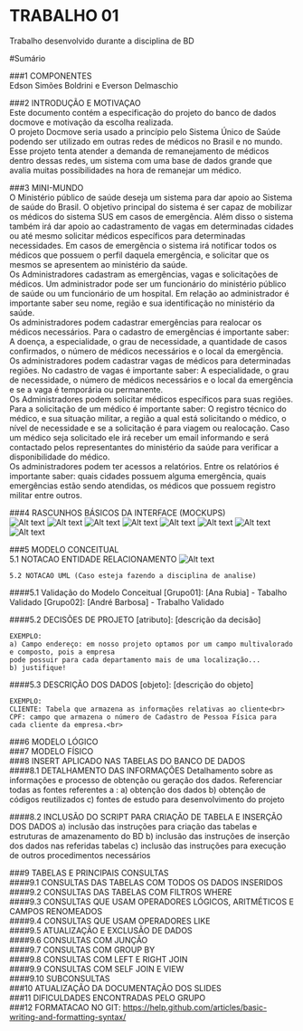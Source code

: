# TRABALHO 01
Trabalho desenvolvido durante a disciplina de BD

#Sumário

###1	COMPONENTES<br>
Edson Simões Boldrini e Everson Delmaschio<br>

###2	INTRODUÇÃO E MOTIVAÇAO<br>
Este documento contém a especificação do projeto do banco de dados docmove e motivação da escolha realizada. <br>
O projeto Docmove seria usado a princípio pelo Sistema Único de Saúde podendo ser utilizado em outras redes de médicos no Brasil e no mundo. Esse projeto tenta atender a demanda de remanejamento de médicos dentro dessas redes, um sistema com uma base de dados grande que avalia muitas possibilidades na hora de remanejar um médico. <br> 

###3	MINI-MUNDO<br>
O Ministério público de saúde deseja um sistema para dar apoio ao Sistema de saúde do Brasil. O objetivo principal do sistema é ser capaz de mobilizar os médicos do sistema SUS em casos de emergência. Além disso o sistema também irá dar apoio ao cadastramento de
vagas em determinadas cidades ou até mesmo solicitar médicos específicos para determinadas necessidades. Em casos de emergência o sistema irá notificar todos os médicos que possuem o perfil daquela emergência, e solicitar que os mesmos se
apresentem ao ministério da saúde. <br>
Os Administradores cadastram as emergências, vagas e solicitações de médicos. Um administrador pode ser um funcionário do ministério público de saúde ou um funcionário de um hospital. Em relação ao administrador é importante saber seu nome, região e sua
identificação no ministério da saúde. <br>
Os administradores podem cadastrar emergências para realocar os médicos necessários. Para o cadastro de emergências é importante saber: A doença, a especialidade, o grau de necessidade, a quantidade de casos confirmados, o número de médicos necessários e o
local da emergência. <br>
Os administradores podem cadastrar vagas de médicos para determinadas regiões. No cadastro de vagas é importante saber: A especialidade, o grau de necessidade, o número de médicos necessários e o local da emergência e se a vaga é temporária ou permanente. <br>
Os Administradores podem solicitar médicos específicos para suas regiões. Para a solicitação de um médico é importante saber: O registro técnico do médico, e sua situação militar, a região a qual está solicitando o médico, o nível de necessidade e se a solicitação é
para viagem ou realocação. Caso um médico seja solicitado ele irá receber um email informando e será contactado pelos representantes do ministério da saúde para verificar a disponibilidade do médico. <br>
Os administradores podem ter acessos a relatórios. Entre os relatórios é importante saber: quais cidades possuem alguma emergência, quais emergências estão sendo atendidas, os médicos que possuem registro militar entre outros. <br>

###4	RASCUNHOS BÁSICOS DA INTERFACE (MOCKUPS)<br>
![Alt text](https://github.com/edsonsb96/trab01/blob/master/Tela%20de%20Login.png)
![Alt text](https://github.com/edsonsb96/trab01/blob/master/Tela%20Inicial.png)
![Alt text](https://github.com/edsonsb96/trab01/blob/master/Tela%20de%20Consulta.png)
![Alt text](https://github.com/edsonsb96/trab01/blob/master/Tela%20de%20%20solcita%C3%A7%C3%A3o.png)
![Alt text](https://github.com/edsonsb96/trab01/blob/master/Tela%20de%20cadastro%20vaga.png)
![Alt text](https://github.com/edsonsb96/trab01/blob/master/Tela%20de%20Cadastro%20emergencia.png)
![Alt text](https://github.com/edsonsb96/trab01/blob/master/Tela%20de%20Relatorios.png)
![Alt text](https://github.com/edsonsb96/trab01/blob/master/Tela%20de%20Graficos.png)

###5	MODELO CONCEITUAL<br>
    5.1 NOTACAO ENTIDADE RELACIONAMENTO
![Alt text](https://github.com/edsonsb96/trab01/blob/master/img.jpg "Modelo Conceitual")
    
    5.2 NOTACAO UML (Caso esteja fazendo a disciplina de analise)

####5.1 Validação do Modelo Conceitual
    [Grupo01]: [Ana Rubia] - Tabalho Validado
    [Grupo02]: [André Barbosa] - Trabalho Validado

####5.2 DECISÕES DE PROJETO
    [atributo]: [descrição da decisão]
    
    EXEMPLO:
    a) Campo endereço: em nosso projeto optamos por um campo multivalorado e composto, pois a empresa 
    pode possuir para cada departamento mais de uma localização... 
    b) justifique!

####5.3 DESCRIÇÃO DOS DADOS 
    [objeto]: [descrição do objeto]
    
    EXEMPLO:
    CLIENTE: Tabela que armazena as informações relativas ao cliente<br>
    CPF: campo que armazena o número de Cadastro de Pessoa Física para cada cliente da empresa.<br>


###6	MODELO LÓGICO<br>
###7	MODELO FÍSICO<br>
###8	INSERT APLICADO NAS TABELAS DO BANCO DE DADOS<br>
####8.1 DETALHAMENTO DAS INFORMAÇÕES
        Detalhamento sobre as informações e processo de obtenção ou geração dos dados.
        Referenciar todas as fontes referentes a :
        a) obtenção dos dados
        b) obtenção de códigos reutilizados
        c) fontes de estudo para desenvolvimento do projeto
        
####8.2 INCLUSÃO DO SCRIPT PARA CRIAÇÃO DE TABELA E INSERÇÃO DOS DADOS
        a) inclusão das instruções para criação das tabelas e estruturas de amazenamento do BD
        b) inclusão das instruções de inserção dos dados nas referidas tabelas
        c) inclusão das instruções para execução de outros procedimentos necessários

###9	TABELAS E PRINCIPAIS CONSULTAS<br>
####9.1	CONSULTAS DAS TABELAS COM TODOS OS DADOS INSERIDOS<br>
####9.2	CONSULTAS DAS TABELAS COM FILTROS WHERE<br>
####9.3	CONSULTAS QUE USAM OPERADORES LÓGICOS, ARITMÉTICOS E CAMPOS RENOMEADOS<br>
####9.4	CONSULTAS QUE USAM OPERADORES LIKE<br>
####9.5	ATUALIZAÇÃO E EXCLUSÃO DE DADOS<br>
####9.6	CONSULTAS COM JUNÇÃO<br>
####9.7	CONSULTAS COM GROUP BY<br>
####9.8	CONSULTAS COM LEFT E RIGHT JOIN<br>
####9.9	CONSULTAS COM SELF JOIN E VIEW<br>
####9.10	SUBCONSULTAS<br>
###10	ATUALIZAÇÃO DA DOCUMENTAÇÃO DOS SLIDES<br>
###11	DIFICULDADES ENCONTRADAS PELO GRUPO<br>
###12  FORMATACAO NO GIT: https://help.github.com/articles/basic-writing-and-formatting-syntax/
